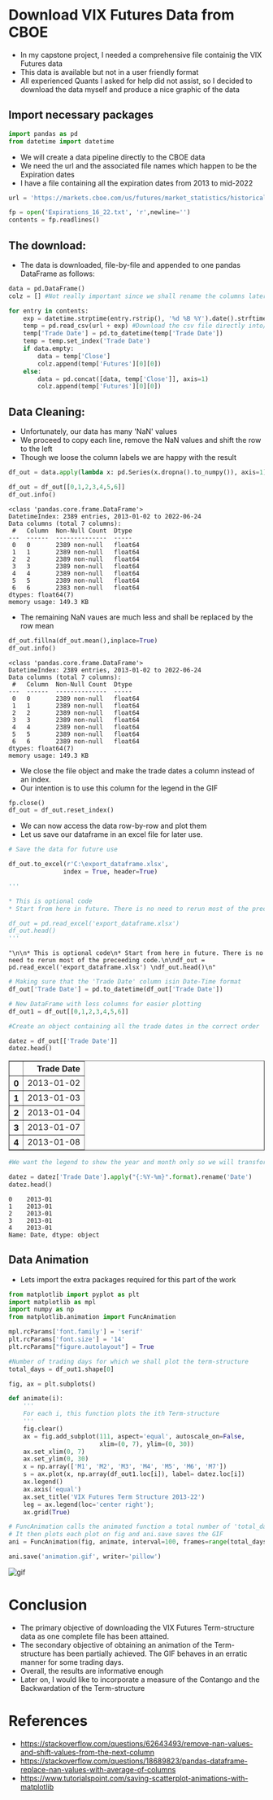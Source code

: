 # Download VIX Futures Data from CBOE

- In my capstone project, I needed a comprehensive file containig the VIX Futures data
- This data is available but not in a user friendly format
- All experienced Quants I asked for help did not assist, so I decided to download the data myself and produce a nice graphic of the data

## Import necessary packages


```python
import pandas as pd
from datetime import datetime
```

- We will create a data pipeline directly to the CBOE data
- We need the url and the associated file names which happen to be the Expiration dates
- I have a file containing all the expiration dates from 2013 to  mid-2022


```python
url = 'https://markets.cboe.com/us/futures/market_statistics/historical_data/products/csv/VX/'
```


```python
fp = open('Expirations_16_22.txt', 'r',newline='')
contents = fp.readlines()
```

## The download:

- The data is downloaded, file-by-file and appended to one pandas DataFrame as follows:


```python
data = pd.DataFrame()
colz = [] #Not really important since we shall rename the columns later

for entry in contents:
    exp = datetime.strptime(entry.rstrip(), '%d %B %Y').date().strftime('%Y-%m-%d')
    temp = pd.read_csv(url + exp) #Download the csv file directly into/via pandas
    temp['Trade Date'] = pd.to_datetime(temp['Trade Date']) 
    temp = temp.set_index('Trade Date')
    if data.empty:
        data = temp['Close']
        colz.append(temp['Futures'][0][0])
    else:         
        data = pd.concat([data, temp['Close']], axis=1)        
        colz.append(temp['Futures'][0][0])
```

## Data Cleaning:

- Unfortunately, our data has many 'NaN' values
- We proceed to copy each line, remove the NaN values and shift the row to the left
- Though we loose the column labels we are happy with the result


```python
df_out = data.apply(lambda x: pd.Series(x.dropna().to_numpy()), axis=1)
```


```python
df_out = df_out[[0,1,2,3,4,5,6]]
df_out.info()
```

    <class 'pandas.core.frame.DataFrame'>
    DatetimeIndex: 2389 entries, 2013-01-02 to 2022-06-24
    Data columns (total 7 columns):
     #   Column  Non-Null Count  Dtype  
    ---  ------  --------------  -----  
     0   0       2389 non-null   float64
     1   1       2389 non-null   float64
     2   2       2389 non-null   float64
     3   3       2389 non-null   float64
     4   4       2389 non-null   float64
     5   5       2389 non-null   float64
     6   6       2383 non-null   float64
    dtypes: float64(7)
    memory usage: 149.3 KB
    

- The remaining NaN vaues are much less and shall be replaced by the row mean


```python
df_out.fillna(df_out.mean(),inplace=True)
df_out.info()
```

    <class 'pandas.core.frame.DataFrame'>
    DatetimeIndex: 2389 entries, 2013-01-02 to 2022-06-24
    Data columns (total 7 columns):
     #   Column  Non-Null Count  Dtype  
    ---  ------  --------------  -----  
     0   0       2389 non-null   float64
     1   1       2389 non-null   float64
     2   2       2389 non-null   float64
     3   3       2389 non-null   float64
     4   4       2389 non-null   float64
     5   5       2389 non-null   float64
     6   6       2389 non-null   float64
    dtypes: float64(7)
    memory usage: 149.3 KB
    

- We close the file object and make the trade dates a column instead of an index.
- Our intention is to use this column for the legend in the GIF


```python
fp.close()
df_out = df_out.reset_index()
```

- We can now access the data row-by-row and plot them
- Let us save our dataframe in an excel file for later use.


```python
# Save the data for future use

df_out.to_excel(r'C:\export_dataframe.xlsx', 
               index = True, header=True)
```


```python
'''

* This is optional code
* Start from here in future. There is no need to rerun most of the preceeding code.

df_out = pd.read_excel('export_dataframe.xlsx') 
df_out.head()
'''
```




    "\n\n* This is optional code\n* Start from here in future. There is no need to rerun most of the preceeding code.\n\ndf_out = pd.read_excel('export_dataframe.xlsx') \ndf_out.head()\n"




```python
# Making sure that the 'Trade Date' column isin Date-Time format
df_out['Trade Date'] = pd.to_datetime(df_out['Trade Date'])

# New DataFrame with less columns for easier plotting
df_out1 = df_out[[0,1,2,3,4,5,6]]
```


```python
#Create an object containing all the trade dates in the correct order

datez = df_out[['Trade Date']]
datez.head()
```




<div>
<style scoped>
    .dataframe tbody tr th:only-of-type {
        vertical-align: middle;
    }

    .dataframe tbody tr th {
        vertical-align: top;
    }

    .dataframe thead th {
        text-align: right;
    }
</style>
<table border="1" class="dataframe">
  <thead>
    <tr style="text-align: right;">
      <th></th>
      <th>Trade Date</th>
    </tr>
  </thead>
  <tbody>
    <tr>
      <th>0</th>
      <td>2013-01-02</td>
    </tr>
    <tr>
      <th>1</th>
      <td>2013-01-03</td>
    </tr>
    <tr>
      <th>2</th>
      <td>2013-01-04</td>
    </tr>
    <tr>
      <th>3</th>
      <td>2013-01-07</td>
    </tr>
    <tr>
      <th>4</th>
      <td>2013-01-08</td>
    </tr>
  </tbody>
</table>
</div>




```python
#We want the legend to show the year and month only so we will transform all dates to that format

datez = datez['Trade Date'].apply("{:%Y-%m}".format).rename('Date')
datez.head()
```




    0    2013-01
    1    2013-01
    2    2013-01
    3    2013-01
    4    2013-01
    Name: Date, dtype: object



## Data Animation

- Lets import the extra packages required for this part of the work


```python
from matplotlib import pyplot as plt
import matplotlib as mpl
import numpy as np
from matplotlib.animation import FuncAnimation
```


```python
mpl.rcParams['font.family'] = 'serif'
plt.rcParams['font.size'] = '14'
plt.rcParams["figure.autolayout"] = True
```


```python
#Number of trading days for which we shall plot the term-structure
total_days = df_out1.shape[0]

fig, ax = plt.subplots()

def animate(i):
    '''
    For each i, this function plots the ith Term-structure
    '''
    fig.clear()
    ax = fig.add_subplot(111, aspect='equal', autoscale_on=False, 
                         xlim=(0, 7), ylim=(0, 30))
    ax.set_xlim(0, 7)
    ax.set_ylim(0, 30)
    x = np.array(['M1', 'M2', 'M3', 'M4', 'M5', 'M6', 'M7'])
    s = ax.plot(x, np.array(df_out1.loc[i]), label= datez.loc[i])
    ax.legend()
    ax.axis('equal')
    ax.set_title('VIX Futures Term Structure 2013-22')
    leg = ax.legend(loc='center right');
    ax.grid(True)

# FuncAnimation calls the animated function a total number of 'total_days'
# It then plots each plot on fig and ani.save saves the GIF
ani = FuncAnimation(fig, animate, interval=100, frames=range(total_days))

ani.save('animation.gif', writer='pillow')
```
![gif](/images/07_vix_ts_anim.gif)

# Conclusion

- The primary objective of downloading the VIX Futures Term-structure data as one complete file has been attained.
- The secondary objective of obtaining an animation of the Term-structure has been partially achieved. The GIF behaves in an erratic manner for some trading days. 
- Overall, the results are informative enough
- Later on, I would like to incorporate a measure of the Contango and the Backwardation of the Term-structure

# References

- https://stackoverflow.com/questions/62643493/remove-nan-values-and-shift-values-from-the-next-column
- https://stackoverflow.com/questions/18689823/pandas-dataframe-replace-nan-values-with-average-of-columns
- https://www.tutorialspoint.com/saving-scatterplot-animations-with-matplotlib


```python

```
